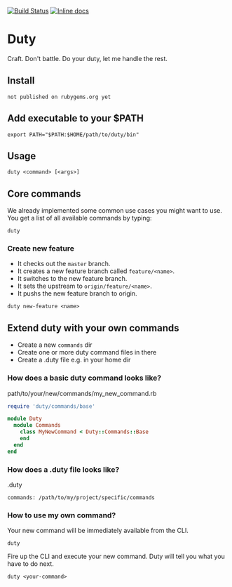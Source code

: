 [![Build Status](https://travis-ci.org/JanOwiesniak/duty.svg?branch=master)](https://travis-ci.org/JanOwiesniak/duty) [![Inline docs](http://inch-ci.org/github/JanOwiesniak/duty.svg?branch=master)](http://inch-ci.org/github/JanOwiesniak/duty)

# Duty

Craft.
Don't battle.
Do your duty, let me handle the rest.

## Install

```
not published on rubygems.org yet
```

## Add executable to your $PATH

```
export PATH="$PATH:$HOME/path/to/duty/bin"
```

## Usage

```
duty <command> [<args>]
```

## Core commands

We already implemented some common use cases you might want to use.
You get a list of all available commands by typing:

```
duty
```

### Create new feature

* It checks out the `master` branch.
* It creates a new feature branch called `feature/<name>`.
* It switches to the new feature branch.
* It sets the upstream to `origin/feature/<name>`.
* It pushs the new feature branch to origin.

```
duty new-feature <name>
```

## Extend duty with your own commands

* Create a new `commands` dir
* Create one or more duty command files in there
* Create a .duty file e.g. in your home dir

### How does a basic duty command looks like?

path/to/your/new/commands/my_new_command.rb

```ruby
require 'duty/commands/base'

module Duty
  module Commands
    class MyNewCommand < Duty::Commands::Base
    end
  end
end
```

### How does a .duty file looks like?

.duty

```
commands: /path/to/my/project/specific/commands
```

### How to use my own command?

Your new command will be immediately available from the CLI.

```
duty
```

Fire up the CLI and execute your new command.
Duty will tell you what you have to do next.

```
duty <your-command>
```
